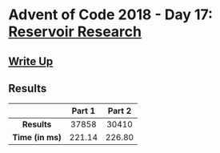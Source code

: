 # Advent of Code 2018 - Day 17: [Reservoir Research](https://adventofcode.com/2018/day/17)

## [Write Up](https://codingap.github.io/advent-of-code/writeups/2018/day17)

## Results

|                  | **Part 1** | **Part 2** |
| :--------------: | :--------: | :--------: |
|   **Results**    | 37858 | 30410 |
| **Time (in ms)** | 221.14 | 226.80 |
